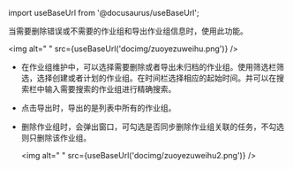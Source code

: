 
import useBaseUrl from '@docusaurus/useBaseUrl';

当需要删除错误或不需要的作业组和导出作业组信息时，使用此功能。

<img alt=" " src={useBaseUrl('docimg/zuoyezuweihu.png')} />

* 在作业组维护中，可以选择需要删除或者导出未归档的作业组。使用筛选栏筛选，选择创建或者计划的作业组。在时间栏选择相应的起始时间。并可以在搜索栏中输入需要搜索的作业组进行精确搜索。
* 点击导出时，导出的是列表中所有的作业组。
* 删除作业组时，会弹出窗口，可勾选是否同步删除作业组关联的任务，不勾选则只删除该作业组。

  <img alt=" " src={useBaseUrl('docimg/zuoyezuweihu2.png')} />